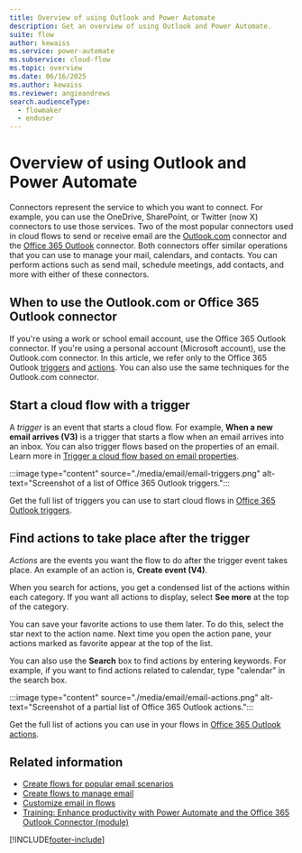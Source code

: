 ```yaml
---
title: Overview of using Outlook and Power Automate
description: Get an overview of using Outlook and Power Automate.
suite: flow
author: kewaiss
ms.service: power-automate
ms.subservice: cloud-flow
ms.topic: overview
ms.date: 06/16/2025
ms.author: kewaiss
ms.reviewer: angieandrews
search.audienceType: 
  - flowmaker
  - enduser
---
```


# Overview of using Outlook and Power Automate

Connectors represent the service to which you want to connect. For example, you can use the OneDrive, SharePoint, or Twitter (now X) connectors to use those services. Two of the most popular connectors used in cloud flows to send or receive email are the [Outlook.com](/connectors/outlook/) connector and the [Office 365 Outlook](/connectors/office365/#connector-in-depth) connector. Both connectors offer similar operations that you can use to manage your mail, calendars, and contacts. You can perform actions such as send mail, schedule meetings, add contacts, and more with either of these connectors.

## When to use the Outlook.com or Office 365 Outlook connector

If you're using a work or school email account, use the Office 365 Outlook connector. If you're using a personal account (Microsoft account), use the Outlook.com connector. In this article, we refer only to the Office 365 Outlook [triggers](/connectors/office365/#triggers) and [actions](/connectors/office365/#actions). You can also use the same techniques for the Outlook.com connector.

## Start a cloud flow with a trigger

A *trigger* is an event that starts a cloud flow. For example, **When a new email arrives (V3)** is a trigger that starts a flow when an email arrives into an inbox. You can also trigger flows based on the properties of an email. Learn more in [Trigger a cloud flow based on email properties](./email-triggers.md).

:::image type="content" source="./media/email/email-triggers.png" alt-text="Screenshot of a list of Office 365 Outlook triggers.":::

Get the full list of triggers you can use to start cloud flows in [Office 365 Outlook triggers](/connectors/office365/#triggers).

## Find actions to take place after the trigger

*Actions* are the events you want the flow to do after the trigger event takes place. An example of an action is, **Create event (V4)**.

When you search for actions, you get a condensed list of the actions within each category. If you want all actions to display, select **See more** at the top of the category.

You can save your favorite actions to use them later. To do this, select the star next to the action name. Next time you open the action pane, your actions marked as favorite appear at the top of the list.

You can also use the **Search** box to find actions by entering keywords. For example, if you want to find actions related to calendar, type "calendar" in the search box.

:::image type="content" source="./media/email/email-actions.png" alt-text="Screenshot of a partial list of Office 365 Outlook actions.":::

Get the full list of actions you can use in your flows in [Office 365 Outlook actions](/connectors/office365/#actions).

## Related information

- [Create flows for popular email scenarios](email-top-scenarios.md)
- [Create flows to manage email](create-email-flows.md)
- [Customize email in flows](email-customization.md)
- [Training: Enhance productivity with Power Automate and the Office 365 Outlook Connector (module)](/training/modules/enhance-productivity/)

[!INCLUDE[footer-include](includes/footer-banner.md)]
